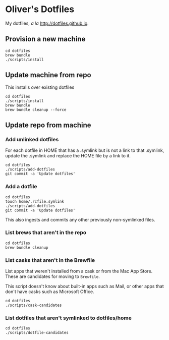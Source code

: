 # Oliver's Dotfiles

My dotfiles, _a la_ <http://dotfiles.github.io>.

## Provision a new machine

```shell
cd dotfiles
brew bundle
./scripts/install
```

## Update machine from repo

This installs over existing dotfiles

```shell
cd dotfiles
./scripts/install
brew bundle
brew bundle cleanup --force
```

## Update repo from machine

### Add unlinked dotfiles

For each dotfile in HOME that has a .symlink but is not a
link to that .symlink, update the .symlink and replace the HOME file
by a link to it.

```shell
cd dotfiles
./scripts/add-dotfiles
git commit -a 'Update dotfiles'
```

### Add a dotfile

```shell
cd dotfiles
touch home/.rcfile.symlink
./scripts/add-dotfiles
git commit -a 'Update dotfiles'
```

This also ingests and commits any other previously non-symlinked files.

### List brews that aren't in the repo

```shell
cd dotfiles
brew bundle cleanup
```

### List casks that aren't in the Brewfile

List apps that weren't installed from a cask or from the Mac App Store.
These are candidates for moving to `Brewfile`.

This script doesn't know about built-in apps such as Mail, or other apps
that don't have casks such as Microsoft Office.

```shell
cd dotfiles
./scripts/cask-candidates
```

### List dotfiles that aren't symlinked to dotfiles/home

```shell
cd dotfiles
./scripts/dotfile-candidates
```
